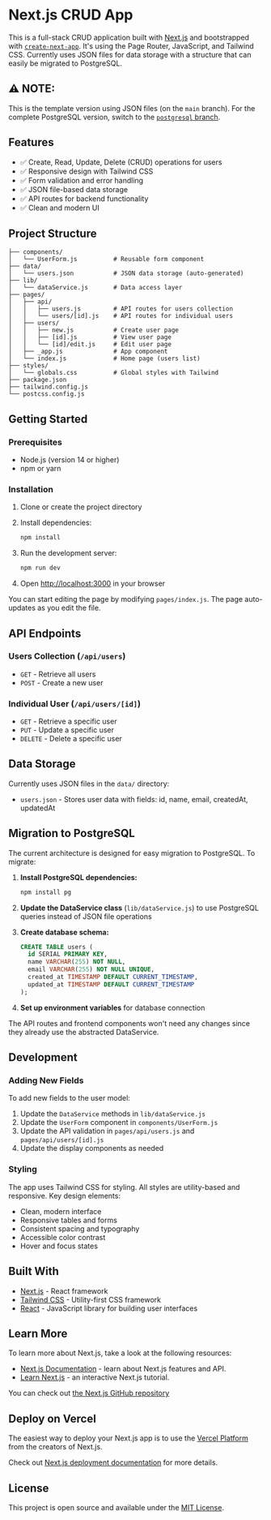 # Next.js CRUD App

This is a full-stack CRUD application built with [Next.js](https://nextjs.org) and  bootstrapped with [`create-next-app`](https://nextjs.org/docs/pages/api-reference/create-next-app). It's using the Page Router, JavaScript, and Tailwind CSS. Currently uses JSON files for data storage with a structure that can easily be migrated to PostgreSQL.

## ⚠️ NOTE:  
This is the template version using JSON files (on the `main` branch).
For the complete PostgreSQL version, switch to the [`postgresql` branch](https://github.com/fraternity25/Next-crud-template/tree/postgresql).

## Features

- ✅ Create, Read, Update, Delete (CRUD) operations for users
- ✅ Responsive design with Tailwind CSS
- ✅ Form validation and error handling
- ✅ JSON file-based data storage
- ✅ API routes for backend functionality
- ✅ Clean and modern UI

## Project Structure

```
├── components/
│   └── UserForm.js          # Reusable form component
├── data/
│   └── users.json           # JSON data storage (auto-generated)
├── lib/
│   └── dataService.js       # Data access layer
├── pages/
│   ├── api/
│   │   ├── users.js         # API routes for users collection
│   │   └── users/[id].js    # API routes for individual users
│   ├── users/
│   │   ├── new.js           # Create user page
│   │   ├── [id].js          # View user page
│   │   └── [id]/edit.js     # Edit user page
│   ├── _app.js              # App component
│   └── index.js             # Home page (users list)
├── styles/
│   └── globals.css          # Global styles with Tailwind
├── package.json
├── tailwind.config.js
└── postcss.config.js
```

## Getting Started

### Prerequisites

- Node.js (version 14 or higher)
- npm or yarn

### Installation

1. Clone or create the project directory
2. Install dependencies:
   ```bash
   npm install
   ```

3. Run the development server:
   ```bash
   npm run dev
   ```

4. Open [http://localhost:3000](http://localhost:3000) in your browser

You can start editing the page by modifying `pages/index.js`. The page auto-updates as you edit the file.

## API Endpoints

### Users Collection (`/api/users`)
- `GET` - Retrieve all users
- `POST` - Create a new user

### Individual User (`/api/users/[id]`)
- `GET` - Retrieve a specific user
- `PUT` - Update a specific user
- `DELETE` - Delete a specific user

## Data Storage

Currently uses JSON files in the `data/` directory:
- `users.json` - Stores user data with fields: id, name, email, createdAt, updatedAt

## Migration to PostgreSQL

The current architecture is designed for easy migration to PostgreSQL. To migrate:

1. **Install PostgreSQL dependencies:**
   ```bash
   npm install pg
   ```

2. **Update the DataService class** (`lib/dataService.js`) to use PostgreSQL queries instead of JSON file operations

3. **Create database schema:**
   ```sql
   CREATE TABLE users (
     id SERIAL PRIMARY KEY,
     name VARCHAR(255) NOT NULL,
     email VARCHAR(255) NOT NULL UNIQUE,
     created_at TIMESTAMP DEFAULT CURRENT_TIMESTAMP,
     updated_at TIMESTAMP DEFAULT CURRENT_TIMESTAMP
   );
   ```

4. **Set up environment variables** for database connection

The API routes and frontend components won't need any changes since they already use the abstracted DataService.

## Development

### Adding New Fields

To add new fields to the user model:

1. Update the `DataService` methods in `lib/dataService.js`
2. Update the `UserForm` component in `components/UserForm.js`
3. Update the API validation in `pages/api/users.js` and `pages/api/users/[id].js`
4. Update the display components as needed

### Styling

The app uses Tailwind CSS for styling. All styles are utility-based and responsive. Key design elements:

- Clean, modern interface
- Responsive tables and forms
- Consistent spacing and typography
- Accessible color contrast
- Hover and focus states

## Built With

- [Next.js](https://nextjs.org/) - React framework
- [Tailwind CSS](https://tailwindcss.com/) - Utility-first CSS framework
- [React](https://reactjs.org/) - JavaScript library for building user interfaces

## Learn More

To learn more about Next.js, take a look at the following resources:

- [Next.js Documentation](https://nextjs.org/docs) - learn about Next.js features and API.
- [Learn Next.js](https://nextjs.org/learn-pages-router) - an interactive Next.js tutorial.

You can check out [the Next.js GitHub repository](https://github.com/vercel/next.js)

## Deploy on Vercel

The easiest way to deploy your Next.js app is to use the [Vercel Platform](https://vercel.com/new?utm_medium=default-template&filter=next.js&utm_source=create-next-app&utm_campaign=create-next-app-readme) from the creators of Next.js.

Check out [Next.js deployment documentation](https://nextjs.org/docs/pages/building-your-application/deploying) for more details.

## License

This project is open source and available under the [MIT License](LICENSE).

